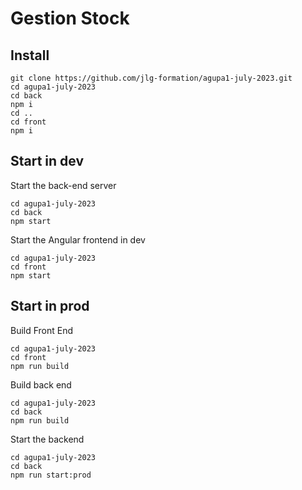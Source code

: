 # Gestion Stock

## Install

```
git clone https://github.com/jlg-formation/agupa1-july-2023.git
cd agupa1-july-2023
cd back
npm i
cd ..
cd front
npm i
```

## Start in dev

Start the back-end server

```
cd agupa1-july-2023
cd back
npm start
```

Start the Angular frontend in dev

```
cd agupa1-july-2023
cd front
npm start
```

## Start in prod

Build Front End

```
cd agupa1-july-2023
cd front
npm run build
```

Build back end

```
cd agupa1-july-2023
cd back
npm run build
```

Start the backend

```
cd agupa1-july-2023
cd back
npm run start:prod
```
